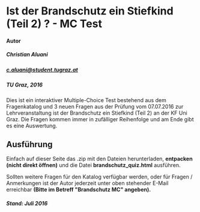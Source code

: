 Ist der Brandschutz ein Stiefkind (Teil 2) ? - MC Test
=====================

#### Autor
##### Christian Aluani
##### c.aluani@student.tugraz.at
##### TU Graz, 2016

Dies ist ein interaktiver Multiple-Choice Test bestehend aus dem Fragenkatalog
und 3 neuen Fragen aus der Prüfung vom 07.07.2016
zur Lehrveranstaltung ist der Brandschutz ein Stiefkind (Teil 2) an der KF Uni Graz.
Die Fragen kommen immer in zufälliger Reihenfolge und am Ende gibt es eine Auswertung.

## Ausführung
Einfach auf dieser Seite das .zip mit den Dateien herunterladen, **entpacken (nicht direkt öffnen)** und
die Datei **brandschutz_quiz.html** ausführen.

Sollten weitere Fragen für den Katalog verfügbar werden, oder für Fragen / Anmerkungen
ist der Autor jederzeit unter oben stehender E-Mail erreichbar 
**(Bitte im Betreff "Brandschutz MC" angeben).**


##### Stand: Juli 2016
